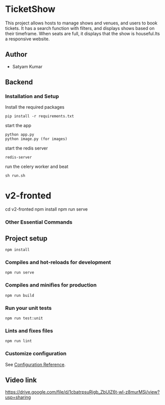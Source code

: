 
# TicketShow

This project allows hosts to manage shows and venues, and users to book tickets. It has a search function with filters, and displays shows based on their timeframe. When seats are full, it displays that the show is houseful.Its a responsive website.


## Author

- Satyam Kumar 

## Backend
### Installation and Setup

Install the required packages

```
pip install -r requirements.txt

```

start the app

```
python app.py
python image.py (for images)
```
start the redis server

```
redis-server
```
run the celery worker and beat 

```
sh run.sh
```

# v2-fronted
cd v2-fronted
npm install
npm run serve

### Other Essential Commands
## Project setup
```
npm install
```

### Compiles and hot-reloads for development
```
npm run serve
```

### Compiles and minifies for production
```
npm run build
```

### Run your unit tests
```
npm run test:unit
```

### Lints and fixes files
```
npm run lint
```

### Customize configuration
See [Configuration Reference](https://cli.vuejs.org/config/).


## Video link

https://drive.google.com/file/d/1cbatrpsuRjgb_ZbUlZ6t-wI-z8murMSj/view?usp=sharing
